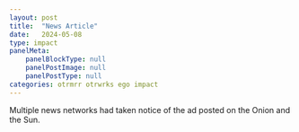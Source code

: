 ```yaml
---
layout: post
title:  "News Article"
date:   2024-05-08
type: impact
panelMeta:
    panelBlockType: null
    panelPostImage: null
    panelPostType: null
categories: otrmrr otrwrks ego impact
---
```

Multiple news networks had taken notice of the ad posted on the Onion and the Sun.